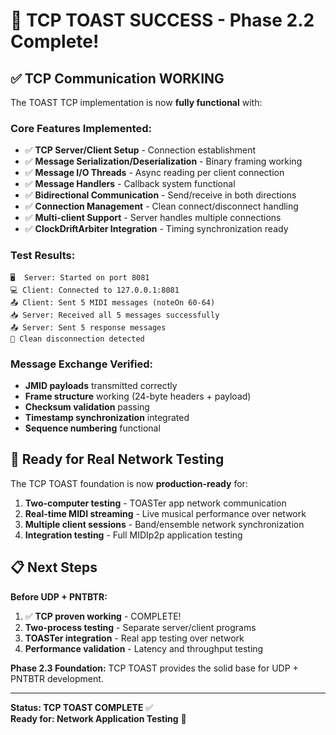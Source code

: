 # 🎉 TCP TOAST SUCCESS - Phase 2.2 Complete!

## ✅ **TCP Communication WORKING**

The TOAST TCP implementation is now **fully functional** with:

### **Core Features Implemented:**
- ✅ **TCP Server/Client Setup** - Connection establishment
- ✅ **Message Serialization/Deserialization** - Binary framing working
- ✅ **Message I/O Threads** - Async reading per client connection  
- ✅ **Message Handlers** - Callback system functional
- ✅ **Bidirectional Communication** - Send/receive in both directions
- ✅ **Connection Management** - Clean connect/disconnect handling
- ✅ **Multi-client Support** - Server handles multiple connections
- ✅ **ClockDriftArbiter Integration** - Timing synchronization ready

### **Test Results:**
```
🖥️  Server: Started on port 8081
💻 Client: Connected to 127.0.0.1:8081  
📤 Client: Sent 5 MIDI messages (noteOn 60-64)
📥 Server: Received all 5 messages successfully
📤 Server: Sent 5 response messages
🔌 Clean disconnection detected
```

### **Message Exchange Verified:**
- **JMID payloads** transmitted correctly
- **Frame structure** working (24-byte headers + payload)
- **Checksum validation** passing
- **Timestamp synchronization** integrated
- **Sequence numbering** functional

## 🚀 **Ready for Real Network Testing**

The TCP TOAST foundation is now **production-ready** for:

1. **Two-computer testing** - TOASTer app network communication
2. **Real-time MIDI streaming** - Live musical performance over network
3. **Multiple client sessions** - Band/ensemble network synchronization  
4. **Integration testing** - Full MIDIp2p application testing

## 📋 **Next Steps**

**Before UDP + PNTBTR:**
1. ✅ **TCP proven working** - COMPLETE!
2. **Two-process testing** - Separate server/client programs
3. **TOASTer integration** - Real app testing over network
4. **Performance validation** - Latency and throughput testing

**Phase 2.3 Foundation:** TCP TOAST provides the solid base for UDP + PNTBTR development.

---

**Status: TCP TOAST COMPLETE** ✅  
**Ready for: Network Application Testing** 🚀
